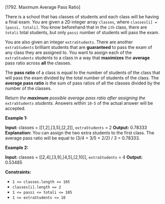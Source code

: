[1792. Maximum Average Pass Ratio]


There is a school that has classes of students and each class will be having a final exam. You are given a 2D integer array  `classes`, where  `classes[i] = [passi, totali]`. You know beforehand that in the  `ith`  class, there are  `totali`  total students, but only  `passi`  number of students will pass the exam.

You are also given an integer  `extraStudents`. There are another  `extraStudents`  brilliant students that are  **guaranteed**  to pass the exam of any class they are assigned to. You want to assign each of the  `extraStudents`  students to a class in a way that  **maximizes**  the  **average**  pass ratio across  **all**  the classes.

The  **pass ratio**  of a class is equal to the number of students of the class that will pass the exam divided by the total number of students of the class. The  **average pass ratio**  is the sum of pass ratios of all the classes divided by the number of the classes.

Return  _the  **maximum**  possible average pass ratio after assigning the_ `extraStudents` _students._ Answers within  `10-5`  of the actual answer will be accepted.

**Example 1:**

**Input:** classes = [[1,2],[3,5],[2,2]], `extraStudents` = 2
**Output:** 0.78333
**Explanation:** You can assign the two extra students to the first class. The average pass ratio will be equal to (3/4 + 3/5 + 2/2) / 3 = 0.78333.

**Example 2:**

**Input:** classes = [[2,4],[3,9],[4,5],[2,10]], `extraStudents` = 4
**Output:** 0.53485

**Constraints:**

-   `1 <= classes.length <= 105`
-   `classes[i].length == 2`
-   `1 <= passi <= totali <= 105`
-   `1 <= extraStudents <= 10`
 

